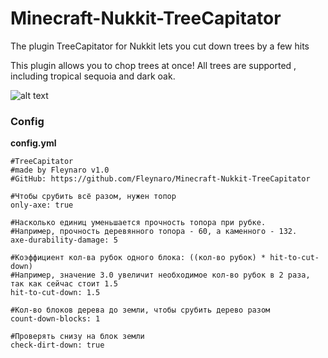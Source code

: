 # Minecraft-Nukkit-TreeCapitator
The plugin TreeCapitator for Nukkit lets you cut down trees by a few hits

This plugin allows you to chop trees at once! All trees are supported , including tropical sequoia and dark oak.

![alt text](http://file-minecraft.com/wp-content/uploads/2014/07/Tree-Capitator-Mod.jpg)

<h3>Config</h3>
<b>config.yml</b>

~~~
#TreeCapitator
#made by Fleynaro v1.0
#GitHub: https://github.com/Fleynaro/Minecraft-Nukkit-TreeCapitator

#Чтобы срубить всё разом, нужен топор
only-axe: true

#Насколько единиц уменьшается прочность топора при рубке.
#Например, прочность деревянного топора - 60, а каменного - 132.
axe-durability-damage: 5

#Коэффициент кол-ва рубок одного блока: ((кол-во рубок) * hit-to-cut-down)
#Например, значение 3.0 увеличит необходимое кол-во рубок в 2 раза, так как сейчас стоит 1.5
hit-to-cut-down: 1.5

#Кол-во блоков дерева до земли, чтобы срубить дерево разом
count-down-blocks: 1

#Проверять снизу на блок земли
check-dirt-down: true
~~~
